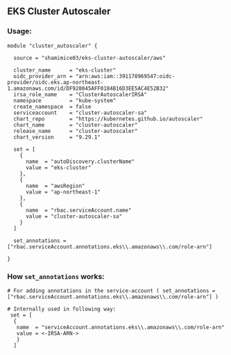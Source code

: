 ## EKS Cluster Autoscaler
### Usage:

```hcl
module "cluster_autoscaler" {
  
  source = "shamimice03/eks-cluster-autoscaler/aws"
  
  cluster_name      = "eks-cluster"
  oidc_provider_arn = "arn:aws:iam::391178969547:oidc-provider/oidc.eks.ap-northeast-1.amazonaws.com/id/DF928045AFF0184B16D3EE5AC4E52B32"
  irsa_role_name    = "ClusterAutoscalerIRSA"
  namespace         = "kube-system"
  create_namespace  = false
  serviceaccount    = "cluster-autoscaler-sa"
  chart_repo        = "https://kubernetes.github.io/autoscaler"
  chart_name        = "cluster-autoscaler"
  release_name      = "cluster-autoscaler"
  chart_version     = "9.29.1"
  
  set = [
    {
      name  = "autoDiscovery.clusterName"
      value = "eks-cluster"
    },
    {
      name  = "awsRegion"
      value = "ap-northeast-1"
    },
    {
      name  = "rbac.serviceAccount.name"
      value = "cluster-autoscaler-sa"
    }
  ]
  
  set_annotations = ["rbac.serviceAccount.annotations.eks\\.amazonaws\\.com/role-arn"]

}

```

### How `set_annotations` works:

```hcl
# For adding annotations in the service-account ( set_annotations = ["rbac.serviceAccount.annotations.eks\\.amazonaws\\.com/role-arn"] )

# Internally used in following way:
 set = [
  {
   name  = "serviceAccount.annotations.eks\\.amazonaws\\.com/role-arn"
   value = <-IRSA-ARN->  
   }
  ]

```

<!--### VPC Outputs-->

<!--```-->
<!--db_subnet_id = []-->
<!--igw_id = "igw-0f869b45784c526e0"-->
<!--intra_subnet_id = [-->
<!--  "subnet-06e919d48f43eba1b",-->
<!--  "subnet-0820c186039b2d4ac",-->
<!--]-->
<!--private_subnet_id = [-->
<!--  "subnet-057c23897b5ea074f",-->
<!--  "subnet-014e8b35dc15e7f29",-->
<!--]-->
<!--public_subnet_id = [-->
<!--  "subnet-021604cca828cfb0d",-->
<!--  "subnet-06c70c11d9fbd5fd5",-->
<!--]-->
<!--vpc_cidr_block = "10.0.0.0/16"-->
<!--vpc_id = "vpc-0925410d256a3ab11"-->

<!--```-->
